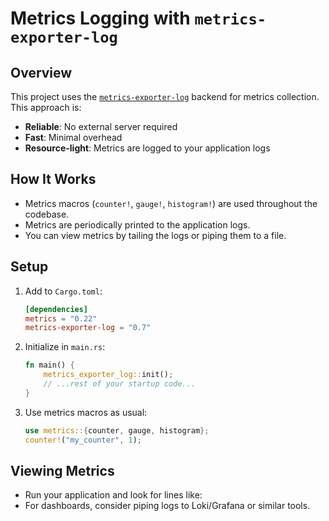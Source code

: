 # Metrics Logging with `metrics-exporter-log`

## Overview

This project uses the [`metrics-exporter-log`](https://crates.io/crates/metrics-exporter-log) backend for metrics collection. This approach is:

- **Reliable**: No external server required
- **Fast**: Minimal overhead
- **Resource-light**: Metrics are logged to your application logs

## How It Works

- Metrics macros (`counter!`, `gauge!`, `histogram!`) are used throughout the codebase.
- Metrics are periodically printed to the application logs.
- You can view metrics by tailing the logs or piping them to a file.

## Setup

1. Add to `Cargo.toml`:

   ```toml
   [dependencies]
   metrics = "0.22"
   metrics-exporter-log = "0.7"
   ```

2. Initialize in `main.rs`:

   ```rust
   fn main() {
       metrics_exporter_log::init();
       // ...rest of your startup code...
   }
   ```

3. Use metrics macros as usual:

   ```rust
   use metrics::{counter, gauge, histogram};
   counter!("my_counter", 1);
   ```

## Viewing Metrics

- Run your application and look for lines like:
- For dashboards, consider piping logs to Loki/Grafana or similar tools.
